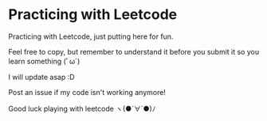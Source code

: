 # Practicing with Leetcode
Practicing with Leetcode, just putting here for fun.

Feel free to copy, but remember to understand it before you submit it so you learn something (ﾟω´)

I will update asap :D

Post an issue if my code isn't working anymore!

Good luck playing with leetcode ヽ(●´∀`●)ﾉ
